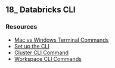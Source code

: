 ## 18_ Databricks CLI

### Resources
- [Mac vs Windows Terminal Commands](https://gfranzini.gitbooks.io/tracer/content/support/command-line-mac-vs.-windows.html)
- [Set up the CLI](https://learn.microsoft.com/en-us/azure/databricks/dev-tools/cli/#--set-up-the-cli)
- [Cluster CLI Command](https://learn.microsoft.com/en-us/azure/databricks/archive/dev-tools/cli/clusters-cli)
- [Workspace CLI Commands](https://learn.microsoft.com/en-us/azure/databricks/archive/dev-tools/cli/workspace-cli)